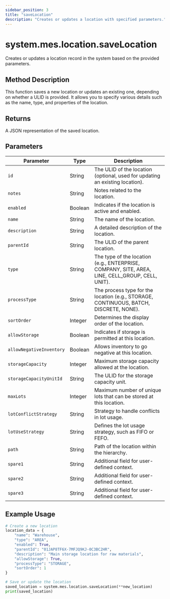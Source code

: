 ```yaml
---
sidebar_position: 3
title: "saveLocation"
description: "Creates or updates a location with specified parameters."
---
```


# system.mes.location.saveLocation

Creates or updates a location record in the system based on the provided parameters.

## Method Description

This function saves a new location or updates an existing one, depending on whether a ULID is provided. It allows you to
specify various details such as the name, type, and properties of the location.

## Returns

A JSON representation of the saved location.

## Parameters

| Parameter                | Type    | Description                                                                                     |
|--------------------------|---------|-------------------------------------------------------------------------------------------------|
| `id`                     | String  | The ULID of the location (optional, used for updating an existing location).                    |
| `notes`                  | String  | Notes related to the location.                                                                  |
| `enabled`                | Boolean | Indicates if the location is active and enabled.                                                |
| `name`                   | String  | The name of the location.                                                                       |
| `description`            | String  | A detailed description of the location.                                                         |
| `parentId`               | String  | The ULID of the parent location.                                                                |
| `type`                   | String  | The type of the location (e.g., ENTERPRISE, COMPANY, SITE, AREA, LINE, CELL_GROUP, CELL, UNIT). |
| `processType`            | String  | The process type for the location (e.g., STORAGE, CONTINUOUS, BATCH, DISCRETE, NONE).           |
| `sortOrder`              | Integer | Determines the display order of the location.                                                   |
| `allowStorage`           | Boolean | Indicates if storage is permitted at this location.                                             |
| `allowNegativeInventory` | Boolean | Allows inventory to go negative at this location.                                               |
| `storageCapacity`        | Integer | Maximum storage capacity allowed at the location.                                               |
| `storageCapacityUnitId`  | String  | The ULID for the storage capacity unit.                                                         |
| `maxLots`                | Integer | Maximum number of unique lots that can be stored at this location.                              |
| `lotConflictStrategy`    | String  | Strategy to handle conflicts in lot usage.                                                      |
| `lotUseStrategy`         | String  | Defines the lot usage strategy, such as FIFO or FEFO.                                           |
| `path`                   | String  | Path of the location within the hierarchy.                                                      |
| `spare1`                 | String  | Additional field for user-defined context.                                                      |
| `spare2`                 | String  | Additional field for user-defined context.                                                      |
| `spare3`                 | String  | Additional field for user-defined context.                                                      |

## Example Usage

```python
# Create a new location
location_data = {
    "name": "Warehouse",
    "type": "AREA",
    "enabled": True,
    "parentId": "01JAP8TF6X-7MFJQ9KJ-0C3BC2HR",
    "description": "Main storage location for raw materials",
    "allowStorage": True,
    "processType": "STORAGE",
    "sortOrder": 1
}

# Save or update the location
saved_location = system.mes.location.saveLocation(**new_location)
print(saved_location)
```

